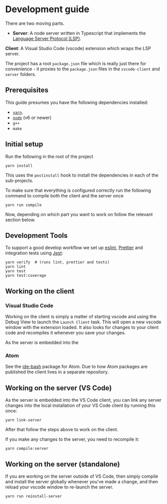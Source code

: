 # Development guide

There are two moving parts.

- **Server**: A node server written in Typescript that implements the
  [Language Server Protocol (LSP)][LSP].

**Client**: A Visual Studio Code (vscode) extension which wraps the LSP server.

The project has a root `package.json` file which is really just there for
convenience - it proxies to the `package.json` files in the `vscode-client` and
`server` folders.

## Prerequisites

This guide presumes you have the following dependencies installed:

- [`yarn`][yarn].
- [`node`][node] (v6 or newer)
- `g++`
- `make`

## Initial setup

Run the following in the root of the project

```
yarn install
```

This uses the `postinstall` hook to install the dependencies in each of the
sub-projects.

To make sure that everything is configured correctly run the following command
to compile both the client and the server once

```
yarn run compile
```

Now, depending on which part you want to work on follow the relevant section
below.

## Development Tools

To support a good develop workflow we set up [eslint][eslint], [Prettier][prettier] and integration tests using [Jest][jest]:

    yarn verify  # (runs lint, prettier and tests)
    yarn lint
    yarn test
    yarn test:coverage

## Working on the client

### Visual Studio Code

Working on the client is simply a matter of starting vscode and using the Debug
View to launch the `Launch Client` task. This will open a new vscode window with the
extension loaded. It also looks for changes to your client code and recompiles
it whenever you save your changes.

As the server is embedded into the

### Atom

See the [ide-bash][ide-bash] package for Atom. Due to how Atom packages are
published the client lives in a separate repository.

## Working on the server (VS Code)

As the server is embedded into the VS Code client, you can link any server
changes into the local installation of your VS Code client by running this once:

```
yarn link-server
```

After that follow the steps above to work on the client.

If you make any changes to the server, you need to recompile it:

```
yarn compile:server
```


## Working on the server (standalone)

If you are working on the server outside of VS Code, then simply compile
and install the server globally whenever you've made a change, and then
reload your vscode window to re-launch the server.

```
yarn run reinstall-server
```

[LSP]: https://microsoft.github.io/language-server-protocol/
[ide-bash]: https://github.com/bash-lsp/ide-bash
[jest]: https://facebook.github.io/jest/
[prettier]: https://prettier.io/
[eslint]: https://eslint.org/
[yarn]: https://yarnpkg.com/lang/en/docs/install/
[node]: https://nodejs.org/en/download/
